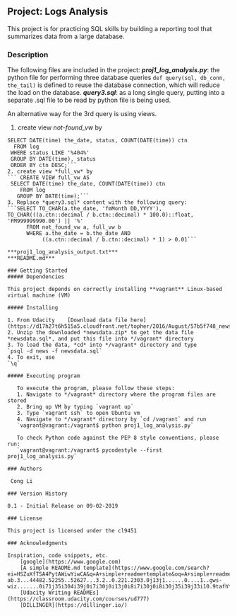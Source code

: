 ## Project: Logs Analysis

This project is for practicing SQL skills by building a reporting tool 
that summarizes data from a large database.

### Description

The following files are included in the project: 
***proj1_log_analysis.py***: the python file for performing three database queries
`def query(sql, db_conn, the_tail)` is defined to reuse the database connection, which will reduce the load on the database.
***query3.sql***: as a long single query, putting into a separate .sql file to be read by python file is being used.  

An alternative way for the 3rd query is using views.
1. create view *not-found_vw* by
```CREATE VIEW not_found_vw AS
SELECT DATE(time) the_date, status, COUNT(DATE(time)) ctn
  FROM log
 WHERE status LIKE '%404%'
 GROUP BY DATE(time), status
 ORDER BY ctn DESC;```
2. create view *full_vw* by
``` CREATE VIEW full_vw AS
 SELECT DATE(time) the_date, COUNT(DATE(time)) ctn
    FROM log
   GROUP BY DATE(time);```
3. Replace *query3.sql* content with the following query:
```SELECT TO_CHAR(a.the_date, 'fmMonth DD,YYYY'), TO_CHAR(((a.ctn::decimal / b.ctn::decimal) * 100.0)::float, 'FM999999990.00') || '%'
      FROM not_found_vw a, full_vw b
      WHERE a.the_date = b.the_date AND
           ((a.ctn::decimal / b.ctn::decimal) * 1) > 0.01```

***proj1_log_analysis_output.txt***
***README.md***

### Getting Started
##### Dependencies

This project depends on correctly installing **vagrant** Linux-based virtual machine (VM) 

##### Installing

1. From Udacity    [Download data file here](https://d17h27t6h515a5.cloudfront.net/topher/2016/August/57b5f748_newsdata/newsdata.zip)
2. Unzip the downloaded *newsdata.zip* to get the data file *newsdata.sql*, and put this file into */vagrant* directory
3. To load the data, *cd* into */vagrant* directory and type
`psql -d news -f newsdata.sql`
4. To exit, use
`\q`

##### Executing program

   To execute the program, please follow these steps:
   1. Navigate to */vagrant* directory where the program files are stored
   2. Bring up VM by typing `vagrant up`
   3. Type `vagrant ssh` to open Ubuntu vm
   4. Navigate to */vagrant* directory by `cd /vagrant` and run
   `vagrant@vagrant:/vagrant$ python proj1_log_analysis.py`

   To check Python code against the PEP 8 style conventions, please run:
   `vagrant@vagrant:/vagrant$ pycodestyle --first proj1_log_analysis.py`

### Authors

 Cong Li

### Version History

0.1 - Initial Release on 09-02-2019

### License

This project is licensed under the cl9451

### Acknowledgments

Inspiration, code snippets, etc.
    [google](https://www.google.com)
    [A simple README.md template](https://www.google.com/search?ei=HSZuXfTSA4PytAWiwYiwCA&q=A+simple+readme+template&oq=A+simple+readme+template&gs_l=psy-ab.3...44482.52255..52627...3.2..0.221.2303.0j13j1......0....1..gws-wiz.......0i71j35i304i39j0i7i30j0i13j0i8i7i30j0i8i30j35i39j33i10.9tafhYdHYAQ&ved=0ahUKEwi01cPon7TkAhUDOa0KHaIgAoYQ4dUDCAo&uact=5)
    [Udacity Writing READMEs](https://classroom.udacity.com/courses/ud777)
    [DILLINGER](https://dillinger.io/)
    